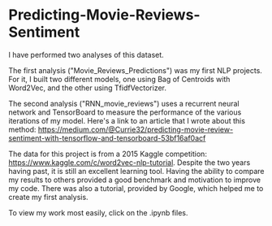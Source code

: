 # Predicting-Movie-Reviews-Sentiment

I have performed two analyses of this dataset. 

The first analysis ("Movie_Reviews_Predictions") was my first NLP projects. For it, I built two different models, one using Bag of Centroids with Word2Vec, and the other using TfidfVectorizer. 

The second analysis ("RNN_movie_reviews") uses a recurrent neural network and TensorBoard to measure the performance of the various iterations of my model. Here's a link to an article that I wrote about this method: https://medium.com/@Currie32/predicting-movie-review-sentiment-with-tensorflow-and-tensorboard-53bf16af0acf

The data for this project is from a 2015 Kaggle competition: https://www.kaggle.com/c/word2vec-nlp-tutorial. Despite the two years having past, it is still an excellent learning tool. Having the ability to compare my results to others provided a good benchmark and motivation to improve my code. There was also a tutorial, provided by Google, which helped me to create my first analysis.

To view my work most easily, click on the .ipynb files.
